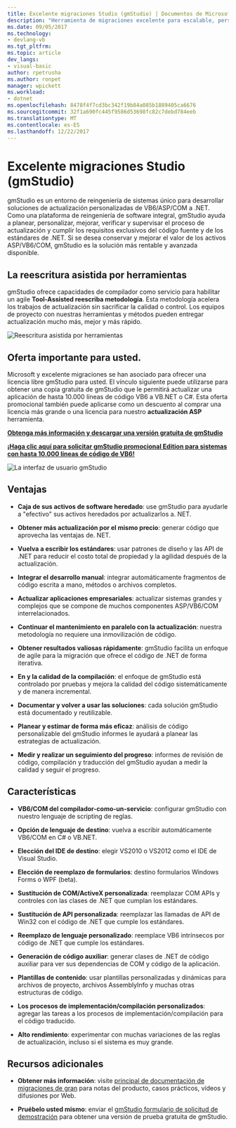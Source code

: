```yaml
---
title: Excelente migraciones Studio (gmStudio) | Documentos de Microsoft
description: "Herramienta de migraciones excelente para escalable, personalizado VB6/ASP/COMM a soluciones de actualización de .NET"
ms.date: 09/05/2017
ms.technology:
- devlang-vb
ms.tgt_pltfrm: 
ms.topic: article
dev_langs:
- visual-basic
author: rpetrusha
ms.author: ronpet
manager: wpickett
ms.workload:
- dotnet
ms.openlocfilehash: 8478f4f7cd3bc342f19b84a085b1889405ca6676
ms.sourcegitcommit: 32f1a690fc445f9586d53698fc82c7debd784eeb
ms.translationtype: MT
ms.contentlocale: es-ES
ms.lasthandoff: 12/22/2017
---
```

# <a name="great-migrations-studio-gmstudio"></a>Excelente migraciones Studio (gmStudio)

gmStudio es un entorno de reingeniería de sistemas único para desarrollar soluciones de actualización personalizadas de VB6/ASP/COM a .NET. Como una plataforma de reingeniería de software integral, gmStudio ayuda a planear, personalizar, mejorar, verificar y supervisar el proceso de actualización y cumplir los requisitos exclusivos del código fuente y de los estándares de .NET.  Si se desea conservar y mejorar el valor de los activos ASP/VB6/COM, gmStudio es la solución más rentable y avanzada disponible. 

## <a name="the-tool-assisted-rewrite"></a>La reescritura asistida por herramientas

gmStudio ofrece capacidades de compilador como servicio para habilitar un agile **Tool-Assisted reescriba metodología**. Esta metodología acelera los trabajos de actualización sin sacrificar la calidad o control. Los equipos de proyecto con nuestras herramientas y métodos pueden entregar actualización mucho más, mejor y más rápido.

![Reescritura asistida por herramientas](./media/tool-assisted-rewrite.png) 

## <a name="important-offer-for-you"></a>Oferta importante para usted.

Microsoft y excelente migraciones se han asociado para ofrecer una licencia libre gmStudio para usted. El vínculo siguiente puede utilizarse para obtener una copia gratuita de gmStudio que le permitirá actualizar una aplicación de hasta 10.000 líneas de código VB6 a VB.NET o C#. Esta oferta promocional también puede aplicarse como un descuento al comprar una licencia más grande o una licencia para nuestro **actualización ASP** herramienta.

[**Obtenga más información y descargar una versión gratuita de gmStudio**](http://www.greatmigrations.com/resources/gmstudio-promotion.aspx)

[**¡Haga clic aquí para solicitar gmStudio promocional Edition para sistemas con hasta 10.000 líneas de código de VB6!**](http://www.greatmigrations.com/resources/gmstudio-promotion.aspx)

![La interfaz de usuario gmStudio](./media/gmstudio-ui.png) 

## <a name="benefits"></a>Ventajas

- **Caja de sus activos de software heredado**: use gmStudio para ayudarle a "efectivo" sus activos heredados por actualizarlos a. NET.

- **Obtener más actualización por el mismo precio**: generar código que aprovecha las ventajas de. NET.

- **Vuelva a escribir los estándares**: usar patrones de diseño y las API de .NET para reducir el costo total de propiedad y la agilidad después de la actualización.  

- **Integrar el desarrollo manual**: integrar automáticamente fragmentos de código escrita a mano, métodos o archivos completos. 

- **Actualizar aplicaciones empresariales**: actualizar sistemas grandes y complejos que se compone de muchos componentes ASP/VB6/COM interrelacionados.

- **Continuar el mantenimiento en paralelo con la actualización**: nuestra metodología no requiere una inmovilización de código.  

- **Obtener resultados valiosas rápidamente**: gmStudio facilita un enfoque de agile para la migración que ofrece el código de .NET de forma iterativa.
 
- **En y la calidad de la compilación**: el enfoque de gmStudio está controlado por pruebas y mejora la calidad del código sistemáticamente y de manera incremental.

- **Documentar y volver a usar las soluciones**: cada solución gmStudio está documentado y reutilizable.

- **Planear y estimar de forma más eficaz**: análisis de código personalizable del gmStudio informes le ayudará a planear las estrategias de actualización.

- **Medir y realizar un seguimiento del progreso**: informes de revisión de código, compilación y traducción del gmStudio ayudan a medir la calidad y seguir el progreso.

## <a name="features"></a>Características

- **VB6/COM del compilador-como-un-servicio**: configurar gmStudio con nuestro lenguaje de scripting de reglas.

- **Opción de lenguaje de destino**: vuelva a escribir automáticamente VB6/COM en C# o VB.NET.

- **Elección del IDE de destino**: elegir VS2010 o VS2012 como el IDE de Visual Studio.

- **Elección de reemplazo de formularios**: destino formularios Windows Forms o WPF (beta).

- **Sustitución de COM/ActiveX personalizada**: reemplazar COM APIs y controles con las clases de .NET que cumplan los estándares.

- **Sustitución de API personalizada**: reemplazar las llamadas de API de Win32 con el código de .NET que cumple los estándares.

- **Reemplazo de lenguaje personalizado**: reemplace VB6 intrínsecos por código de .NET que cumple los estándares.

- **Generación de código auxiliar**: generar clases de .NET de código auxiliar para ver sus dependencias de COM y código de la aplicación.

- **Plantillas de contenido**: usar plantillas personalizadas y dinámicas para archivos de proyecto, archivos AssemblyInfo y muchas otras estructuras de código.

- **Los procesos de implementación/compilación personalizados**: agregar las tareas a los procesos de implementación/compilación para el código traducido.

- **Alto rendimiento**: experimentar con muchas variaciones de las reglas de actualización, incluso si el sistema es muy grande.

## <a name="additional-resources"></a>Recursos adicionales

- **Obtener más información**: visite [principal de documentación de migraciones de gran](https://www.greatmigrations.com/resources/documentation.aspx) para notas del producto, casos prácticos, vídeos y difusiones por Web.

- **Pruébelo usted mismo**: enviar el [gmStudio formulario de solicitud de demostración](http://www.greatmigrations.com/resources/gmstudio-promotion.aspx) para obtener una versión de prueba gratuita de gmStudio.
  
